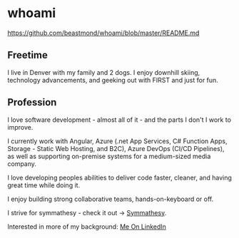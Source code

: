 # whoami
https://github.com/beastmond/whoami/blob/master/README.md

## Freetime

I live in Denver with my family and 2 dogs.
I enjoy downhill skiing, technology advancements, and geeking out with FIRST and just for fun.

## Profession

I love software development - almost all of it - and the parts I don't I work to improve.

I currently work with Angular, Azure (.net App Services, C# Function Apps, Storage - Static Web Hosting, and B2C), Azure DevOps (CI/CD Pipelines), as well as supporting on-premise systems for a medium-sized media company.

I love developing peoples abilities to deliver code faster, cleaner, and having great time while doing it.

I enjoy building strong collaborative teams, hands-on-keyboard or off.

I strive for symmathesy - check it out -> [Symmathesy](https://norabateson.wordpress.com/2015/11/03/symmathesy-a-word-in-progress/ "Symmathesy").

Interested in more of my background: [Me On LinkedIn](https://www.linkedin.com/in/benjamineastmond "LinkedIn")

